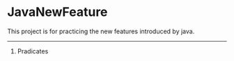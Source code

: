 # JavaNewFeature

This project is for practicing the new features introduced by java. 

***
1. Pradicates
 